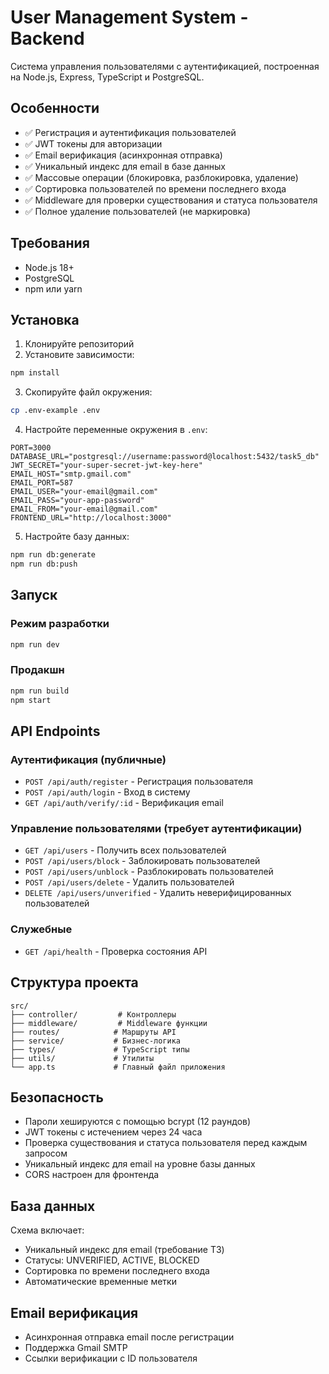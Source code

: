 # User Management System - Backend

Система управления пользователями с аутентификацией, построенная на Node.js, Express, TypeScript и PostgreSQL.

## Особенности

- ✅ Регистрация и аутентификация пользователей
- ✅ JWT токены для авторизации
- ✅ Email верификация (асинхронная отправка)
- ✅ Уникальный индекс для email в базе данных
- ✅ Массовые операции (блокировка, разблокировка, удаление)
- ✅ Сортировка пользователей по времени последнего входа
- ✅ Middleware для проверки существования и статуса пользователя
- ✅ Полное удаление пользователей (не маркировка)

## Требования

- Node.js 18+
- PostgreSQL
- npm или yarn

## Установка

1. Клонируйте репозиторий
2. Установите зависимости:
```bash
npm install
```

3. Скопируйте файл окружения:
```bash
cp .env-example .env
```

4. Настройте переменные окружения в `.env`:
```env
PORT=3000
DATABASE_URL="postgresql://username:password@localhost:5432/task5_db"
JWT_SECRET="your-super-secret-jwt-key-here"
EMAIL_HOST="smtp.gmail.com"
EMAIL_PORT=587
EMAIL_USER="your-email@gmail.com"
EMAIL_PASS="your-app-password"
EMAIL_FROM="your-email@gmail.com"
FRONTEND_URL="http://localhost:3000"
```

5. Настройте базу данных:
```bash
npm run db:generate
npm run db:push
```

## Запуск

### Режим разработки
```bash
npm run dev
```

### Продакшн
```bash
npm run build
npm start
```

## API Endpoints

### Аутентификация (публичные)
- `POST /api/auth/register` - Регистрация пользователя
- `POST /api/auth/login` - Вход в систему
- `GET /api/auth/verify/:id` - Верификация email

### Управление пользователями (требует аутентификации)
- `GET /api/users` - Получить всех пользователей
- `POST /api/users/block` - Заблокировать пользователей
- `POST /api/users/unblock` - Разблокировать пользователей
- `POST /api/users/delete` - Удалить пользователей
- `DELETE /api/users/unverified` - Удалить неверифицированных пользователей

### Служебные
- `GET /api/health` - Проверка состояния API

## Структура проекта

```
src/
├── controller/         # Контроллеры
├── middleware/         # Middleware функции
├── routes/            # Маршруты API
├── service/           # Бизнес-логика
├── types/             # TypeScript типы
├── utils/             # Утилиты
└── app.ts             # Главный файл приложения
```

## Безопасность

- Пароли хешируются с помощью bcrypt (12 раундов)
- JWT токены с истечением через 24 часа
- Проверка существования и статуса пользователя перед каждым запросом
- Уникальный индекс для email на уровне базы данных
- CORS настроен для фронтенда

## База данных

Схема включает:
- Уникальный индекс для email (требование ТЗ)
- Статусы: UNVERIFIED, ACTIVE, BLOCKED
- Сортировка по времени последнего входа
- Автоматические временные метки

## Email верификация

- Асинхронная отправка email после регистрации
- Поддержка Gmail SMTP
- Ссылки верификации с ID пользователя
